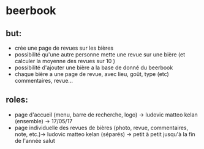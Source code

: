 # beerbook

## but:

* crée une page de revues sur les bières
* possibilité qu'une autre personne mette une revue sur une bière (et calculer la moyenne des revues sur 10 )
* possibilité d'ajouter une bière a la base de donné du beerbook
* chaque bière a une page de revue, avec lieu, goût, type (etc) commentaires, revue...

## roles:

* page d'accueil (menu, barre de recherche, logo) -> ludovic matteo kelan (ensemble) -> 17/05/17
* page individuelle des revues de bières (photo, revue, commentaires, note, etc.)-> ludovic matteo kelan (séparés) -> petit à petit jusqu'à la fin de l'année
salut